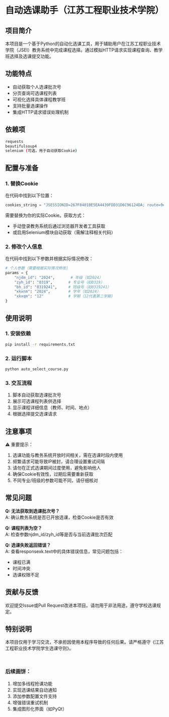 # 自动选课助手（江苏工程职业技术学院）

## 项目简介
本项目是一个基于Python的自动化选课工具，用于辅助用户在江苏工程职业技术学院（JSEI）教务系统中完成课程选择。通过模拟HTTP请求实现课程查询、教学班选择及选课提交功能。

## 功能特点
- 自动获取个人选课批次号
- 分页查询可选课程列表
- 可视化选择具体课程教学班
- 支持批量选课操作
- 集成HTTP请求错误处理机制

## 依赖项
```bash
requests
beautifulsoup4
selenium (可选，用于自动获取Cookie)
```

## 配置与准备

### 1. 替换Cookie
在代码中找到以下位置：
```python
cookies_string = "JSESSIONID=267F84018E5EA4439FDD31D6C96124DA; route=9e4eecea493e42c3ec7d850aa5b4b0bb"
```
需要替换为你的实际Cookie。获取方式：
- 手动登录教务系统后通过浏览器开发者工具获取
- 或启用Selenium模块自动获取（需解注释相关代码）

### 2. 修改个人信息
在代码中找到以下参数并根据实际情况修改：
```python
# 个人参数（需要根据实际情况修改）
params = {
    "njdm_id": "2024",       # 年级（如2024）
    "zyh_id": "0319",       # 专业号（如0319）
    "bh_id": "0319241",     # 班级号（如0319241）
    "xkxnm": "2024",        # 学年（如2024）
    "xkxqm": "12"           # 学期（12代表第二学期）
}
```

## 使用说明

### 1. 安装依赖
```bash
pip install -r requirements.txt
```

### 2. 运行脚本
```bash
python auto_select_course.py
```

### 3. 交互流程
1. 脚本自动获取选课批次号
2. 展示可选课程列表供选择
3. 显示课程详细信息（教师、时间、地点）
4. 根据选择提交选课请求

## 注意事项
⚠️ 重要提示：
1. 选课功能与教务系统开放时间相关，需在选课时段内使用
2. 频繁请求可能导致IP被封，请合理设置重试间隔
3. 请勿在正式选课期间过度使用，避免影响他人
4. 确保Cookie有效性，过期后需要重新获取
5. 不同专业/班级的参数可能不同，请仔细核对

## 常见问题
**Q: 无法获取到选课批次号？**  
A: 确认教务系统是否已开放选课，检查Cookie是否有效

**Q: 课程列表为空？**  
A: 检查参数njdm_id/zyh_id等是否与当前选课批次匹配

**Q: 选课失败返回错误？**  
A: 查看responsexk.text中的具体错误信息，常见问题包括：
  - 课程已满
  - 时间冲突
  - 选课权限不足

## 贡献与反馈
欢迎提交Issue或Pull Request改进本项目。请勿用于非法用途，遵守学校选课规定。

## 特别说明
本项目仅用于学习交流，不承担因使用本程序导致的任何后果。请严格遵守《江苏工程职业技术学院学生选课守则》。
```


```

### 后续画饼：
1. 增加多线程抢课功能
2. 实现选课结果自动通知
3. 添加参数配置文件支持
4. 增强错误重试机制
5. 集成图形化界面（如PyQt）
